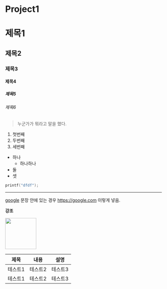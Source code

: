 # Project1

# 제목1
## 제목2
### 제목3
#### 제목4
##### 제목5
###### 제목6

> 누군가가 뭐라고 말을 했다.
1. 첫번째
1. 두번째
1. 세번째

* 하나
  * 하나하나
* 둘
* 셋

```cpp
printf("dfdf");
```

***

[google](https://google.com)
문장 안에 있는 경우 <https://google.com> 이렇게 넣음.

**강조**

<img src="https://blog.kakaocdn.net/dn/euksHz/btrkikzsvnn/p5AdNUCmxGuZbnu4Vq98Y0/img.webp" width="100px" >



|제목|내용|설명|
|-|-|-|
|테스트1|테스트2|테스트3|
|테스트1|테스트2|테스트3|

